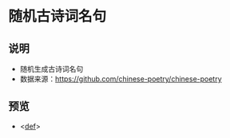 # 随机古诗词名句

## 说明

- 随机生成古诗词名句
- 数据来源：https://github.com/chinese-poetry/chinese-poetry

## 预览
- <[def]>

[def]: https://oiapi.net/API/Sentence
